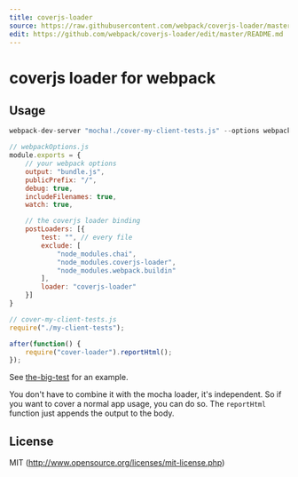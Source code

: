 ```yaml
---
title: coverjs-loader
source: https://raw.githubusercontent.com/webpack/coverjs-loader/master/README.md
edit: https://github.com/webpack/coverjs-loader/edit/master/README.md
---
```

# coverjs loader for webpack

## Usage

``` javascript
webpack-dev-server "mocha!./cover-my-client-tests.js" --options webpackOptions.js
```

``` javascript
// webpackOptions.js
module.exports = {
	// your webpack options
	output: "bundle.js",
	publicPrefix: "/",
	debug: true,
	includeFilenames: true,
	watch: true,

	// the coverjs loader binding
	postLoaders: [{
		test: "", // every file
		exclude: [
			"node_modules.chai",
			"node_modules.coverjs-loader",
			"node_modules.webpack.buildin"
		],
		loader: "coverjs-loader"
	}]
}
```

``` javascript
// cover-my-client-tests.js
require("./my-client-tests");

after(function() {
	require("cover-loader").reportHtml();
});
```

See [the-big-test](https://github.com/webpack/the-big-test) for an example.

You don't have to combine it with the mocha loader, it's independent. So if you want to cover a normal app usage, you can do so. The `reportHtml` function just appends the output to the body.


## License

MIT (http://www.opensource.org/licenses/mit-license.php)